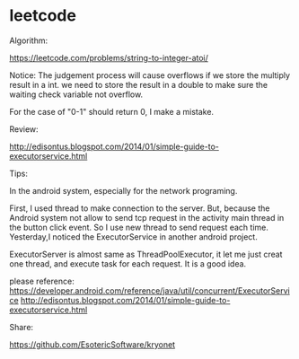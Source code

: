 


# leetcode

Algorithm:

https://leetcode.com/problems/string-to-integer-atoi/

Notice:
	The judgement process will cause overflows if we store the multiply result in a int. we need to store the result
in a double to make sure the waiting check variable not overflow.

For the case of "0-1" should return 0, I make a mistake.
 

Review:

http://edisontus.blogspot.com/2014/01/simple-guide-to-executorservice.html


Tips:

In the android system, especially for the network programing. 

First, I used thread to make connection to the server.
But, because the Android system not allow to send tcp request in the activity main thread in the button click event.
So I use new thread to send request each time.
Yesterday,I noticed the ExecutorService in another android project.

ExecutorServer is almost same as ThreadPoolExecutor, it let me just creat one thread, and execute task for each request.
It is a good idea.

please reference:
https://developer.android.com/reference/java/util/concurrent/ExecutorService
http://edisontus.blogspot.com/2014/01/simple-guide-to-executorservice.html


Share:


https://github.com/EsotericSoftware/kryonet